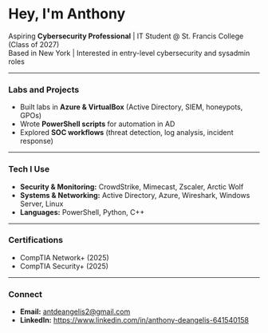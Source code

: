 # Hey, I'm Anthony  

Aspiring **Cybersecurity Professional** | IT Student @ St. Francis College (Class of 2027)  
Based in New York | Interested in entry-level cybersecurity and sysadmin roles  

---

### Labs and Projects
- Built labs in **Azure & VirtualBox** (Active Directory, SIEM, honeypots, GPOs)  
- Wrote **PowerShell scripts** for automation in AD  
- Explored **SOC workflows** (threat detection, log analysis, incident response)  

---

### Tech I Use
- **Security & Monitoring:** CrowdStrike, Mimecast, Zscaler, Arctic Wolf  
- **Systems & Networking:** Active Directory, Azure, Wireshark, Windows Server, Linux  
- **Languages:** PowerShell, Python, C++  

---

### Certifications
- CompTIA Network+ (2025)  
- CompTIA Security+ (2025)  

---

### Connect
- **Email:** antdeangelis2@gmail.com  
- **LinkedIn:** https://www.linkedin.com/in/anthony-deangelis-641540158
